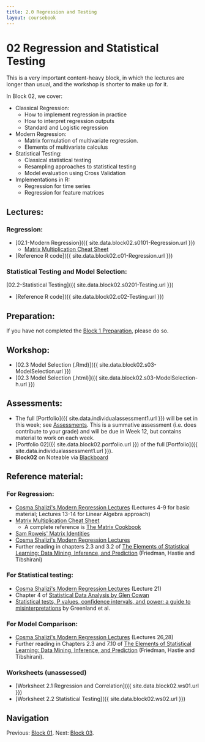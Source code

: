 ```yaml
---
title: 2.0 Regression and Testing
layout: coursebook
---
```

# 02 Regression and Statistical Testing

This is a very important content-heavy block, in which the lectures are longer than usual, and the workshop is shorter to make up for it.

In Block 02, we cover:

* Classical Regression:
  - How to implement regression in practice
  - How to interpret regression outputs
  - Standard and Logistic regression
* Modern Regression:
  - Matrix formulation of multivariate regression.
  - Elements of multivariate calculus
* Statistical Testing:
  - Classical statistical testing
  - Resampling approaches to statistical testing
  - Model evaluation using Cross Validation
* Implementations in R:
  * Regression for time series
  * Regression for feature matrices

## Lectures:

### Regression:

* [02.1-Modern Regression]({{ site.data.block02.s0101-Regression.url }})
  * [Matrix Multiplication Cheat Sheet](02-MatrixCheatsheet.md)
* [Reference R code]({{ site.data.block02.c01-Regression.url }})

### Statistical Testing and Model Selection:

 [02.2-Statistical Testing]({{ site.data.block02.s0201-Testing.url }})
* [Reference R code]({{ site.data.block02.c02-Testing.url }})

## Preparation:

If you have not completed the [Block 1 Preparation](01.md), please do so.

## Workshop:

* [02.3 Model Selection (.Rmd)]({{ site.data.block02.s03-ModelSelection.url }})
* [02.3 Model Selection (.html)]({{ site.data.block02.s03-ModelSelection-h.url }})

## Assessments:

* The full [Portfolio]({{ site.data.individualassessment1.url }}) will be set in this week; see [Assessments](../assessments.md). This is a summative assessment (i.e. does contribute to your grade) and will be due in Week 12, but contains material to work on each week.
* [Portfolio 02]({{ site.data.block02.portfolio.url }}) of the full [Portfolio]({{ site.data.individualassessment1.url }}).
* **Block02** on Noteable via [Blackboard](https://www.ole.bris.ac.uk/ultra/courses/_255714_1/cl/outline)

## Reference material:

### For Regression:

* [Cosma Shalizi's Modern Regression Lectures](http://www.stat.cmu.edu/~cshalizi/mreg/15/lectures/) (Lectures 4-9 for basic material; Lectures 13-14 for Linear Algebra approach)
* [Matrix Multiplication Cheat Sheet](02-MatrixCheatsheet.md)
  * A complete reference is [The Matrix Cookbook](https://www.math.uwaterloo.ca/~hwolkowi/matrixcookbook.pdf)
* [Sam Roweis' Matrix Identities](http://robotics.caltech.edu/~sam/TechReports/extern_matrixids.pdf)
* [Cosma Shalizi's Modern Regression Lectures](http://www.stat.cmu.edu/~cshalizi/mreg/15/lectures/)
* Further reading in chapters 2.3 and 3.2 of [The Elements of Statistical Learning: Data Mining, Inference, and Prediction](https://web.stanford.edu/~hastie/Papers/ESLII.pdf) (Friedman, Hastie and Tibshirani)

### For Statistical testing:

* [Cosma Shalizi's Modern Regression Lectures](http://www.stat.cmu.edu/~cshalizi/mreg/15/lectures/) (Lecture 21)
* Chapter 4 of [Statistical Data Analysis by Glen Cowan](http://www.sherrytowers.com/cowan_statistical_data_analysis.pdf)
* [Statistical tests, P values, confidence intervals, and power: a guide to misinterpretations](https://www.ncbi.nlm.nih.gov/pmc/articles/PMC4877414/) by Greenland et al.

### For Model Comparison:

* [Cosma Shalizi's Modern Regression Lectures](http://www.stat.cmu.edu/~cshalizi/mreg/15/lectures/) (Lectures 26,28)
* Further reading in Chapters 2.3 and 7.10 of [The Elements of Statistical Learning: Data Mining, Inference, and Prediction](https://web.stanford.edu/~hastie/Papers/ESLII.pdf) (Friedman, Hastie and Tibshirani).

### Worksheets (unassessed)

* [Worksheet 2.1 Regression and Correlation]({{ site.data.block02.ws01.url }}) 
* [Worksheet 2.2 Statistical Testing]({{ site.data.block02.ws02.url }})

## Navigation

Previous: [Block 01](01.md).
Next: [Block 03](03.md).
